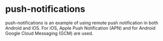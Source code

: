 # push-notifications
push-notifications is an example of using remote push notification in both Android and iOS. For iOS, Apple Push Notification (APN) and for Android Google Cloud Messaging (GCM) are used.
